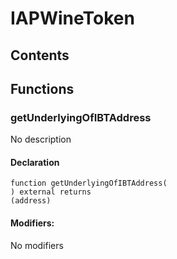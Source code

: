 # IAPWineToken





## Contents
<!-- START doctoc -->
<!-- END doctoc -->




## Functions

### getUnderlyingOfIBTAddress
No description


#### Declaration
```solidity
function getUnderlyingOfIBTAddress(
) external returns
(address)
```

#### Modifiers:
No modifiers





